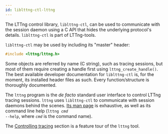 ```yaml
---
id: liblttng-ctl-lttng
---
```


The LTTng control library, `liblttng-ctl`, can be used to communicate
with the session daemon using a C API that hides the underlying
protocol's details. `liblttng-ctl` is part of LTTng-tools.

`liblttng-ctl` may be used by including its "master" header:

~~~ c
#include <lttng/lttng.h>
~~~

Some objects are referred by name (C string), such as tracing sessions,
but most of them require creating a handle first using
`lttng_create_handle()`. The best available developer documentation for
`liblttng-ctl` is, for the moment, its installed header files as such.
Every function/structure is thoroughly documented.

The `lttng` program is the _de facto_ standard user interface to
control LTTng tracing sessions. `lttng` uses `liblttng-ctl` to
communicate with session daemons behind the scenes.
<a href="/man/1/lttng/v2.6" class="ext">Its man page</a> is exhaustive, as
well as its command line help (<code>lttng <em>cmd</em> --help</code>,
where <code><em>cmd</em></code> is the command name).

The [Controlling tracing](#doc-controlling-tracing) section is a feature
tour of the `lttng` tool.
